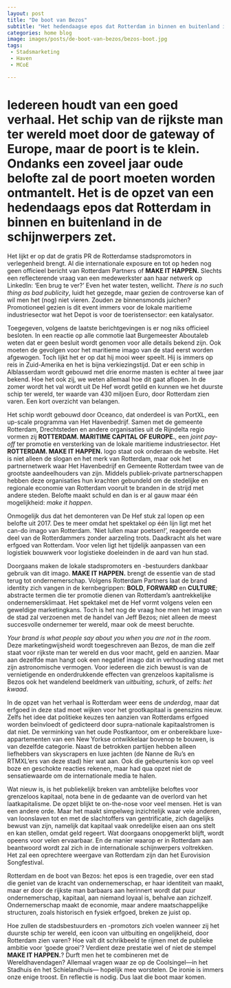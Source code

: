 ```yaml
---
layout: post
title: "De boot van Bezos"
subtitle: "Het hedendaagse epos dat Rotterdam in binnen en buitenland in de schijnwerpers zet."
categories: home blog
image: images/posts/de-boot-van-bezos/bezos-boot.jpg
tags:
 - Stadsmarketing
 - Haven
 - MCoE

---
```

# Iedereen houdt van een goed verhaal. Het schip van de rijkste man ter wereld moet door de gateway of Europe, maar de poort is te klein. Ondanks een zoveel jaar oude belofte zal de poort moeten worden ontmantelt. Het is de opzet van een hedendaags epos dat Rotterdam in binnen en buitenland in de schijnwerpers zet.

Het lijkt er op dat de gratis PR de Rotterdamse stadspromotors in verlegenheid brengt. Al die internationale exposure en tot op heden nog geen officieel bericht van Rotterdam Partners of **MAKE IT HAPPEN.** Slechts een reflecterende vraag van een medewerkster aan haar netwerk op LinkedIn: ‘Een brug te ver?’ Even het water testen, wellicht. _There is no such thing as bad publicity_, luidt het gezegde, maar gezien de controverse kan of wil men het (nog) niet vieren. Zouden ze binnensmonds juichen? Promotioneel gezien is dit event immers voor de lokale maritieme industriesector wat het Depot is voor de toeristensector: een katalysator.

Toegegeven, volgens de laatste berichtgevingen is er nog niks officieel besloten. In een reactie op alle commotie laat Burgemeester Aboutaleb weten dat er geen besluit wordt genomen voor alle details bekend zijn. Ook moeten de gevolgen voor het maritieme imago van de stad eerst worden afgewogen. Toch lijkt het er op dat hij mooi weer speelt. Hij is immers op reis in Zuid-Amerika en het is bijna verkiezingstijd. Dat er een schip in Alblasserdam wordt gebouwd met drie enorme masten is echter al twee jaar bekend. Hoe het ook zij, we weten allemaal hoe dit gaat aflopen. In de zomer wordt het val wordt uit De Hef wordt getild en kunnen we het duurste schip ter wereld, ter waarde van 430 miljoen Euro, door Rotterdam zien varen.
Een kort overzicht van belangen.

Het schip wordt gebouwd door Oceanco, dat onderdeel is van PortXL, een up-scale programma van Het Havenbedrijf. Samen met de gemeente Rotterdam, Drechtsteden en andere organisaties uit de Rijndelta regio vormen zij **ROTTERDAM. MARITIME CAPITAL OF EUROPE.**, een _joint pay-off_ ter promotie en versterking van de lokale maritieme industriesector. Het **ROTTERDAM. MAKE IT HAPPEN.** logo staat ook onderaan de website. Het is niet alleen de slogan en het merk van Rotterdam, maar ook het partnernetwerk waar Het Havenbedrijf en Gemeente Rotterdam twee van de grootste aandeelhouders van zijn. Middels publiek-private partnerschappen hebben deze organisaties hun krachten gebundeld om de stedelijke en regionale economie van Rotterdam vooruit te branden in de strijd met andere steden. Belofte maakt schuld en dan is er al gauw maar één mogelijkheid: _make it happen_.

Onmogelijk dus dat het demonteren van De Hef stuk zal lopen op een belofte uit 2017. Des te meer omdat het spektakel op één lijn ligt met het can-do imago van Rotterdam. ‘Niet lullen maar poetsen!’, reageerde een deel van de Rotterdammers zonder aarzeling trots. Daadkracht als het ware erfgoed van Rotterdam. Voor velen ligt het tijdelijk aanpassen van een logistiek bouwwerk voor logistieke doeleinden in de aard van hun stad.

Doorgaans maken de lokale stadspromoters en -bestuurders dankbaar gebruik van dit imago. **MAKE IT HAPPEN.** brengt de essentie van de stad terug tot ondernemerschap. Volgens Rotterdam Partners laat de brand identity zich vangen in de kernbegrippen: **BOLD**, **FORWARD** en **CULTURE**; abstracte termen die ter promotie dienen van Rotterdam’s aantrekkelijke ondernemersklimaat. Het spektakel met de Hef vormt volgens velen een geweldige marketingkans. Toch is het nog de vraag hoe men het imago van de stad zal verzoenen met de handel van Jeff Bezos; niet alleen de meest succesvolle ondernemer ter wereld, maar ook de meest beruchte.

_Your brand is what people say about you when you are not in the room_. Deze marketingwijsheid wordt toegeschreven aan Bezos, de man die zelf staat voor rijkste man ter wereld en dus voor macht, geld en aanzien. Maar aan dezelfde man hangt ook een negatief imago dat in verhouding staat met zijn astronomische vermogen. Voor iedereen die zich bewust is van de vernietigende en onderdrukkende effecten van grenzeloos kapitalisme is Bezos ook het wandelend beeldmerk van _uitbuiting_, _schurk_, of zelfs: _het kwaad_.

In de opzet van het verhaal is Rotterdam weer eens de _underdog_, maar dat erfgoed in deze stad moet wijken voor het grootkapitaal is geenszins nieuw. Zelfs het idee dat politieke keuzes ten aanzien van Rotterdams erfgoed worden beïnvloedt of gedicteerd door supra-nationale kapitaalstromen is dat niet. De verminking van het oude Postkantoor, om er onbereikbare luxe-appartementen van een New Yorkse ontwikkelaar bovenop te bouwen, is van dezelfde categorie. Naast de betrokken partijen hebben alleen liefhebbers van skyscrapers en luxe jachten (de Nanne de Ru’s en RTMXL’ers van deze stad) hier wat aan. Ook die gebeurtenis kon op veel boze en geschokte reacties rekenen, maar had qua opzet niet de sensatiewaarde om de internationale media te halen.

Wat nieuw is, is het publiekelijk breken van ambtelijke beloftes voor grenzeloos kapitaal, nota bene in de gedaante van de overlord van het laatkapitalisme. De opzet blijkt te on-the-nose voor veel mensen. Het is van een andere orde. Maar het maakt simpelweg inzichtelijk waar vele anderen, van loonslaven tot en met de slachtoffers van gentrificatie, zich dagelijks bewust van zijn, namelijk dat kapitaal vaak onredelijke eisen aan ons stelt en kan stellen, omdat geld regeert. Wat doorgaans onopgemerkt blijft, wordt opeens voor velen ervaarbaar. En de manier waarop er in Rotterdam aan beantwoord wordt zal zich in de internationale schijnwerpers voltrekken. Het zal een oprechtere weergave van Rotterdam zijn dan het Eurovision Songfestival.

Rotterdam en de boot van Bezos: het epos is een tragedie, over een stad die geniet van de kracht van ondernemerschap, er haar identiteit van maakt, maar er door de rijkste man barbaars aan herinnert wordt dat puur ondernemerschap, kapitaal, aan niemand loyaal is, behalve aan zichzelf. Ondernemerschap maakt de economie, maar andere maatschappelijke structuren, zoals historisch en fysiek erfgoed, breken ze juist op.

Hoe zullen de stadsbestuurders en -promotors zich voelen wanneer zij het duurste schip ter wereld, een icoon van uitbuiting en ongelijkheid, door Rotterdam zien varen? Hoe valt dit schrikbeeld te rijmen met de publieke ambitie voor ‘goede groei’? Verdient deze prestatie wel of niet de stempel **MAKE IT HAPPEN.**? Durft men het te combineren met de Wereldhavendagen? Allemaal vragen waar ze op de Coolsingel—in het Stadhuis én het Schielandhuis— hopelijk mee worstelen. De ironie is immers onze enige troost. En reflectie is nodig. Dus laat die boot maar komen.